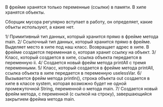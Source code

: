 В фрейме хранятся только переменные (ссылки) в памяти.
В хипе хранятся объекты.

Сборщик мусора регулярно вступает в работу, он определяет, какие объкты используют, а какие нет.

1/ Примитивный тип данных, который хранится прямо в фрейме метода main.
2/ Ссылочный тип данных, который хранится прямо в фрейме. Выделяет место в хипе под наш класс. Возвращает адрес в хипе. В фрейме создается переменная o, которая хранит ссылку на объект. 
3/ Класс, который создается в хипе, ссылка объекта передается в переменную ii.
4/ Создается новый фрейм метода printAll с тремя переменными.
5/ Класс, который создается в фрейме метода printAll, ссылка объекта в хипе передается в переменную uselessVar.
6/ Вызывается фрейм метода println(), строка объекта out создается в хипе в классе system, которая возможно будет не одной промежуточной String, переменной o метода main.
7/ Создается новый фрейм метода, с переменной (с сылкой на строку), завершающийся закрытием фрейма метода main.